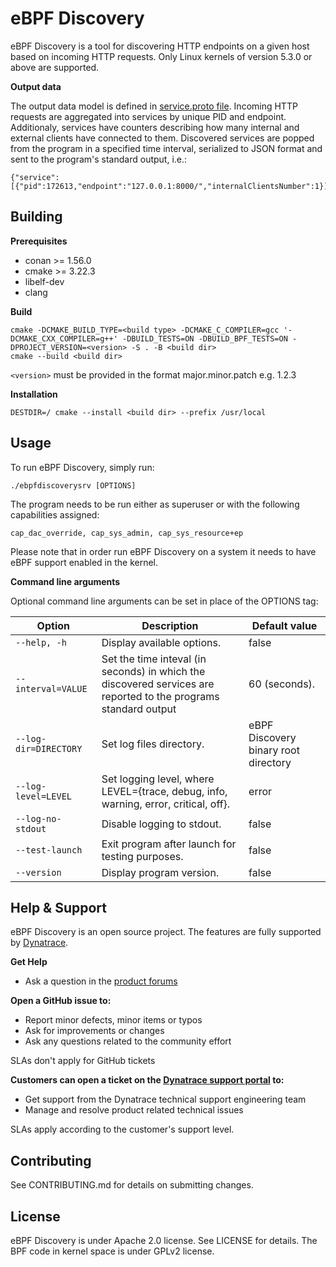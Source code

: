 # eBPF Discovery

eBPF Discovery is a tool for discovering HTTP endpoints on a given host based on incoming HTTP requests.
Only Linux kernels of version 5.3.0 or above are supported.

**Output data**

The output data model is defined in [service.proto file](libebpfdiscoveryproto/ebpfdiscoveryproto/service.proto). Incoming HTTP requests are aggregated into services by unique PID and endpoint. Additionaly, services have counters describing how many internal and external clients have connected to them.
Discovered services are popped from the program in a specified time interval, serialized to JSON format and sent to the program's standard output, i.e.:
```
{"service":[{"pid":172613,"endpoint":"127.0.0.1:8000/","internalClientsNumber":1}]}
```

## Building

**Prerequisites**
* conan >= 1.56.0
* cmake >= 3.22.3
* libelf-dev
* clang

**Build**

```
cmake -DCMAKE_BUILD_TYPE=<build type> -DCMAKE_C_COMPILER=gcc '-DCMAKE_CXX_COMPILER=g++' -DBUILD_TESTS=ON -DBUILD_BPF_TESTS=ON -DPROJECT_VERSION=<version> -S . -B <build dir>
cmake --build <build dir>
```
`<version>` must be provided in the format major.minor.patch e.g. 1.2.3

**Installation**

```
DESTDIR=/ cmake --install <build dir> --prefix /usr/local
```

## Usage

To run eBPF Discovery, simply run:
```
./ebpfdiscoverysrv [OPTIONS]
```
The program needs to be run either as superuser or with the following capabilities assigned:
```
cap_dac_override, cap_sys_admin, cap_sys_resource+ep
```
Please note that in order run eBPF Discovery on a system it needs to have eBPF support enabled in the kernel.

**Command line arguments**

Optional command line arguments can be set in place of the OPTIONS tag:

|Option               |Description                                                                                                    |Default value                       |
|---------------------|---------------------------------------------------------------------------------------------------------------|------------------------------------|
|`--help, -h`         |Display available options.                                                                                     |false                               |
|`--interval=VALUE`   |Set the time inteval (in seconds) in which the discovered services are reported to the programs standard output|60 (seconds).                       |
|`--log-dir=DIRECTORY`|Set log files directory.                                                                                       |eBPF Discovery binary root directory|
|`--log-level=LEVEL`  |Set logging level, where LEVEL={trace, debug, info, warning, error, critical, off}.                            |error                               |
|`--log-no-stdout`    |Disable logging to stdout.                                                                                     |false                               |
|`--test-launch`      |Exit program after launch for testing purposes.                                                                |false                               |
|`--version`          |Display program version.                                                                                       |false                               |


## Help & Support

eBPF Discovery is an open source project. The features are fully supported by [Dynatrace](https://www.dynatrace.com).

**Get Help**

* Ask a question in the [product forums](https://community.dynatrace.com/t5/Using-Dynatrace/ct-p/UsingDynatrace)

**Open a GitHub issue to:**

* Report minor defects, minor items or typos
* Ask for improvements or changes
* Ask any questions related to the community effort

SLAs don't apply for GitHub tickets

**Customers can open a ticket on the [Dynatrace support portal](https://support.dynatrace.com/supportportal/) to:**

* Get support from the Dynatrace technical support engineering team
* Manage and resolve product related technical issues

SLAs apply according to the customer's support level.

## Contributing

See CONTRIBUTING.md for details on submitting changes.

## License

eBPF Discovery is under Apache 2.0 license. See LICENSE for details.
The BPF code in kernel space is under GPLv2 license.